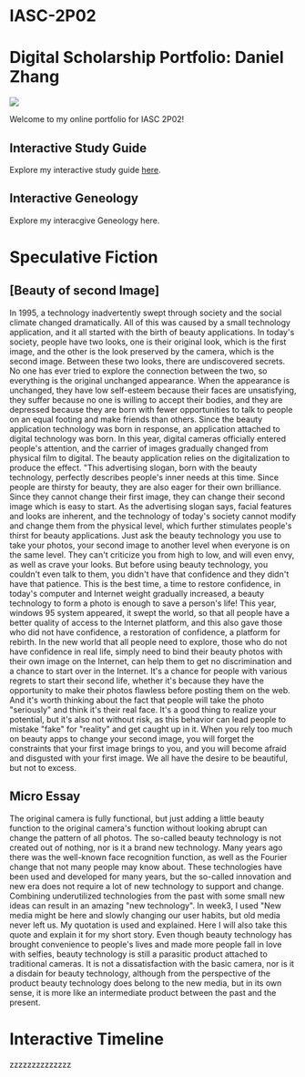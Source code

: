 # IASC-2P02
# Digital Scholarship Portfolio: Daniel Zhang

![](http://blog.etechcampus.com/wp-content/uploads/2019/02/Digital-Portfolio-01-1-748x350.jpg)

Welcome to my online portfolio for IASC 2P02!

## Interactive Study Guide

Explore my interactive study guide [here](2P02_InteractiveStudyGuide_Team_6.html). 

## Interactive Geneology 

Explore my interacgive Geneology here.

# Speculative Fiction

## [Beauty of second Image]

In 1995, a technology inadvertently swept through society and the social climate changed dramatically. All of this was caused by a small technology application, and it all started with the birth of beauty applications.
	In today's society, people have two looks, one is their original look, which is the first image, and the other is the look preserved by the camera, which is the second image. Between these two looks, there are undiscovered secrets. No one has ever tried to explore the connection between the two, so everything is the original unchanged appearance. When the appearance is unchanged, they have low self-esteem because their faces are unsatisfying, they suffer because no one is willing to accept their bodies, and they are depressed because they are born with fewer opportunities to talk to people on an equal footing and make friends than others.
	Since the beauty application technology was born in response, an application attached to digital technology was born. In this year, digital cameras officially entered people's attention, and the carrier of images gradually changed from physical film to digital. The beauty application relies on the digitalization to produce the effect.
	"This advertising slogan, born with the beauty technology, perfectly describes people's inner needs at this time. Since people are thirsty for beauty, they are also eager for their own brilliance. Since they cannot change their first image, they can change their second image which is easy to start. As the advertising slogan says, facial features and looks are inherent, and the technology of today's society cannot modify and change them from the physical level, which further stimulates people's thirst for beauty applications. Just ask the beauty technology you use to take your photos, your second image to another level when everyone is on the same level. They can't criticize you from high to low, and will even envy, as well as crave your looks. But before using beauty technology, you couldn't even talk to them, you didn't have that confidence and they didn't have that patience. This is the best time, a time to restore confidence, in today's computer and Internet weight gradually increased, a beauty technology to form a photo is enough to save a person's life!
	This year, windows 95 system appeared, it swept the world, so that all people have a better quality of access to the Internet platform, and this also gave those who did not have confidence, a restoration of confidence, a platform for rebirth. In the new world that all people need to explore, those who do not have confidence in real life, simply need to bind their beauty photos with their own image on the Internet, can help them to get no discrimination and a chance to start over in the Internet. It's a chance for people with various regrets to start their second life, whether it's because they have the opportunity to make their photos flawless before posting them on the web. And it's worth thinking about the fact that people will take the photo "seriously" and think it's their real face. It's a good thing to realize your potential, but it's also not without risk, as this behavior can lead people to mistake "fake" for "reality" and get caught up in it. When you rely too much on beauty apps to change your second image, you will forget the constraints that your first image brings to you, and you will become afraid and disgusted with your first image. We all have the desire to be beautiful, but not to excess.

## Micro Essay

  The original camera is fully functional, but just adding a little beauty function to the original camera's function without looking abrupt can change the pattern of all photos. The so-called beauty technology is not created out of nothing, nor is it a brand new technology. Many years ago there was the well-known face recognition function, as well as the Fourier change that not many people may know about. These technologies have been used and developed for many years, but the so-called innovation and new era does not require a lot of new technology to support and change. Combining underutilized technologies from the past with some small new ideas can result in an amazing "new technology". In week3, I used "New media might be here and slowly changing our user habits, but old media never left us. My quotation is used and explained. Here I will also take this quote and explain it for my short story. Even though beauty technology has brought convenience to people's lives and made more people fall in love with selfies, beauty technology is still a parasitic product attached to traditional cameras. It is not a dissatisfaction with the basic camera, nor is it a disdain for beauty technology, although from the perspective of the product beauty technology does belong to the new media, but in its own sense, it is more like an intermediate product between the past and the present.


# Interactive Timeline 

zzzzzzzzzzzzzz
